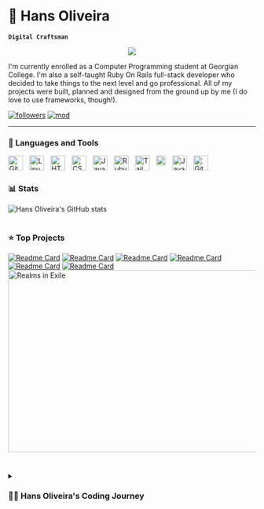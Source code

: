 # 🚀 Hans Oliveira

**`Digital Craftsman`**

<p align="center">
     <img src="https://readme-typing-svg.herokuapp.com?font=&center=true&width=380&height=45&lines=The+Doors+of+Durin,+Lord+of+Moria.;Speak,+friend,+and+enter.;Mellon!;Ruby+on+Rails;Java;PHP;Javascript;CSS;Bulma;TailwindçAnd+more!" />
 
</p>

I'm currently enrolled as a Computer Programming student at Georgian College. I'm also a self-taught Ruby On Rails full-stack developer who decided to take things to the next level and go professional. All of my projects were built, planned and designed from the ground up by me (I do love to use frameworks, though!).

   <p align="left">
      <a href="https://github.com/hansnery?tab=followers">
         <img alt="followers" title="Follow me on Github" src="https://custom-icon-badges.demolab.com/github/followers/hansnery?color=236ad3&labelColor=1155ba&style=for-the-badge&logo=person-add&label=Follow&logoColor=white"/></a>
      <a href="https://www.moddb.com/mods/age-of-the-rings-realms-in-exile">
         <img alt="mod" title="Mod on ModDB" src="https://custom-icon-badges.demolab.com/badge/badge/moddb-View%20Mod-red?&labelColor=red&style=for-the-badge&logo=moddb&label=ModDB&logoColor=white?"/></a>
   </p>
   
---

### 🧰 Languages and Tools

<img align="left" alt="Git" width="30px" style="padding-right:10px;" src="https://cdn.jsdelivr.net/gh/devicons/devicon/icons/git/git-original.svg" />
<img align="left" alt="Linux" width="30px" style="padding-right:10px;" src="https://cdn.jsdelivr.net/gh/devicons/devicon/icons/linux/linux-original.svg" />
<img align="left" alt="HTML" width="30px" style="padding-right:10px;" src="https://cdn.jsdelivr.net/gh/devicons/devicon/icons/html5/html5-plain.svg" />
<img align="left" alt="CSS" width="30px" style="padding-right:10px;" src="https://cdn.jsdelivr.net/gh/devicons/devicon/icons/css3/css3-plain.svg" />
<img align="left" alt="JavaScript" width="30px" style="padding-right:10px;" src="https://cdn.jsdelivr.net/gh/devicons/devicon/icons/javascript/javascript-plain.svg" />
<img align="left" alt="Ruby On Rails" width="30px" style="padding-right:10px;" src="https://cdn3.iconfinder.com/data/icons/popular-services-brands-vol-2/512/ruby-on-rails-512.png" />
<img align="left" alt="TailwindCSS" width="30px" style="padding-right:10px;" src="https://avatars.githubusercontent.com/u/67109815?v=4" />
<img align="left" alt="Bulma" width="20px" style="padding-right:10px;" src="https://cdn.worldvectorlogo.com/logos/bulma.svg" />
<img align="left" alt="Java" width="30px" style="padding-right:10px;" src="https://cdn.jsdelivr.net/gh/devicons/devicon/icons/java/java-original.svg"/>
<img align="left" alt="GitHub" width="30px" style="padding-right:10px;" src="https://cdn.jsdelivr.net/gh/devicons/devicon/icons/github/github-original.svg" />
<br />

#

### 📊 Stats

![Hans Oliveira's GitHub stats](https://github-readme-stats.vercel.app/api?username=hansnery&hide=stars,issues,contribs&count_private=true&show_icons=true)

<!-- ![GitHub Streak](https://streak-stats.demolab.com?user=hansnery&theme=gruvbox&border_radius=4.5) -->

#

### ⭐ Top Projects

[![Readme Card](https://github-readme-stats.vercel.app/api/pin/?username=hansnery&repo=odin-facebook)](https://github.com/hansnery/odin-facebook)
[![Readme Card](https://github-readme-stats.vercel.app/api/pin/?username=hansnery&repo=private-events)](https://github.com/hansnery/private-events)
[![Readme Card](https://github-readme-stats.vercel.app/api/pin/?username=hansnery&repo=odin-flight-booker)](https://github.com/hansnery/odin-flight-booker)
[![Readme Card](https://github-readme-stats.vercel.app/api/pin/?username=hansnery&repo=google-homepage)](https://github.com/hansnery/google-homepage)
[![Readme Card](https://github-readme-stats.vercel.app/api/pin/?username=hansnery&repo=members-only)](https://github.com/hansnery/members-only)
[![Readme Card](https://github-readme-stats.vercel.app/api/pin/?username=hansnery&repo=knights_travail)](https://github.com/hansnery/knights_travail)
[<img src="https://media.moddb.com/cache/images/mods/1/54/53113/thumb_620x2000/Captura_de_Tela_57-compressed.jpg" alt="Realms in Exile" style="width:800px;height:370px;">](https://www.moddb.com/mods/age-of-the-rings-realms-in-exile/)

#

<details>
 <summary><h3>👨‍💻 Hans Oliveira's Coding Journey</h3></summary>
   I started coding seriously at the end 2019. I was frustrated with the lack of opportunities in the area in which I had graduated (International Relations) in Brazil and I had always been a computer nerd. I followed a curriculum provided by the Odin Project, an open-source curriculum made by several Ruby On Rails and Javascript veterans, which relies heavily on you building your own projects to learn. By 2022 I had built a solid base and decided to expand my knowledge, so I moved to Canada in September of that year to study Computer Programming at Georgian College in Toronto. The experienced I gained while studying by myself with the Odin Project curriculum is allowing me to do really well in this course and I'm one of the top students of my class. In my free time I like to mod games, mainly real time strategy and grand strategy games. I've made mods for Hearts of Iron II and IV and currently I'm working on a mod for The Lord of the Rings: Battle for Middle Earth II, called Realms in Exile (linked above).
